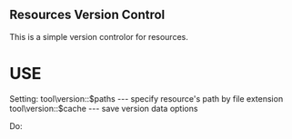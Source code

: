 Resources Version Control
-------
This is a simple version controlor for resources.

USE
======
Setting:
tool\version::$paths --- specify resource's path by file extension
tool\version::$cache --- save version data options

Do:
<link href="<?php tool\version::load('bootstrap.min.css'); ?>" rel="stylesheet" />
<script src="<?php tool\version::load('jquery.js'); ?>"></script>
<link href="<?php tool\version::load('respond-proxy.html', '/res/js/'); ?>" id="respond-proxy" rel="respond-proxy" />